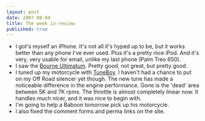 ```yaml
---
layout: post
date: 2007-08-04
title: The week in review
published: true
---
```

<ul>
	<li>I got's myself an iPhone. It's not all it's hyped up to be, but it works better than any phone I've ever used. Plus it's a pretty nice iPod. And it's very, very usable for email, unlike my last phone (Palm Treo 650).</li>
	<li>I saw the <a href="www.imdb.com/title/tt0440963/">Bourne Ultimatum</a>. Pretty good, not great, but pretty good.</li>
	<li>I tuned up my motorcycle with <a href="http://www.tuneboy.com.au">TuneBoy</a>. I haven't had a chance to put on my Off Road silencer yet though. The new tune has made a noticeable difference in the engine performance. Gone is the 'dead' area between 5K and 7K rpms. The throttle is almost completely linear now. It handles much nicer, and it was nice to begin with.</li>
	<li>I'm going to help a Baboon tomorrow pick up his motorcycle.</li>
	<li>I also fixed the comment forms and perma links on the site.</li>

</ul>
